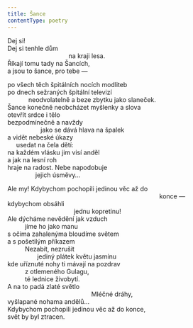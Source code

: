 ```yaml
---
title: Šance
contentType: poetry
---
```


<section>

Dej si!  
Dej si tenhle dům  
                                   na kraji lesa.  
Říkají tomu tady na Šancích,  
a jsou to šance, pro tebe —

</section>

<section>

po všech těch špitálních nocích modliteb  
po dnech sežraných špitální televizí  
            neodvolatelně a beze zbytku jako slaneček.  
Šance konečně neobcházet myšlenky a slova  
otevřít srdce i tělo  
bezpodmínečně a navždy  
                   jako se dává hlava na špalek  
a vidět nebeské úkazy  
     usedat na čela dětí:  
na každém vlásku jim visí anděl  
a jak na lesní roh  
hraje na radost. Nebe napodobuje  
                jejich úsměvy…

</section>

<section>

Ale my! Kdybychom pochopili jedinou věc až do  
                                                                                       konce —  
kdybychom obsáhli  
                                      jednu kopretinu!  
Ale dýcháme nevědění jak vzduch  
          jíme ho jako manu  
s očima zahalenýma bloudíme světem  
a s pošetilým příkazem  
          Nezabít, nezrušit  
                 jediný plátek květu jasmínu  
kde uříznuté nohy ti mávají na pozdrav  
          z otlemeného Gulagu,  
          té lednice živobytí.  
A na to padá zlaté světlo  
                                                Mléčné dráhy,  
vyšlapané nohama andělů…  
Kdybychom pochopili jedinou věc až do konce,  
svět by byl ztracen.

</section>
